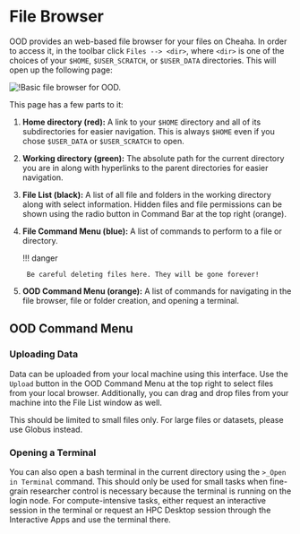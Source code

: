 # File Browser

OOD provides an web-based file browser for your files on Cheaha. In order to access it, in the toolbar click `Files --> <dir>`, where `<dir>` is one of the choices of your `$HOME`, `$USER_SCRATCH`, or `$USER_DATA` directories. This will open up the following page:

![!Basic file browser for OOD.](./images/file_browser.png)

This page has a few parts to it:

1. **Home directory (red):** A link to your `$HOME` directory and all of its subdirectories for easier navigation. This is always `$HOME` even if you chose `$USER_DATA` or `$USER_SCRATCH` to open.
2. **Working directory (green):** The absolute path for the current directory you are in along with hyperlinks to the parent directories for easier navigation.
3. **File List (black):** A list of all file and folders in the working directory along with select information. Hidden files and file permissions can be shown using the radio button in Command Bar at the top right (orange).
4. **File Command Menu (blue):** A list of commands to perform to a file or directory.

    <!-- markdownlint-disable MD046 -->
    !!! danger

        Be careful deleting files here. They will be gone forever!
    <!-- markdownlint-enable MD046 -->

5. **OOD Command Menu (orange):** A list of commands for navigating in the file browser, file or folder creation, and opening a terminal.

## OOD Command Menu

### Uploading Data

Data can be uploaded from your local machine using this interface. Use the `Upload` button in the OOD Command Menu at the top right to select files from your local browser. Additionally, you can drag and drop files from your machine into the File List window as well.

This should be limited to small files only. For large files or datasets, please use Globus instead.

### Opening a Terminal

You can also open a bash terminal in the current directory using the `>_Open in Terminal` command. This should only be used for small tasks when fine-grain researcher control is necessary because the terminal is running on the login node. For compute-intensive tasks, either request an interactive session in the terminal or request an HPC Desktop session through the Interactive Apps and use the terminal there.
